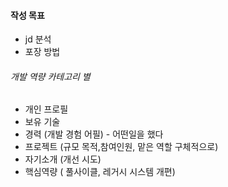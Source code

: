#### 작성 목표

- jd 분석
- 포장 방법


###### 개발 역량 카테고리 별

- 개인 프로필  
- 보유 기술  
- 경력  (개발 경험 어필) -  어떤일을 했다
- 프로젝트 (규모 목적,참여인원, 맡은 역할 구체적으로)
- 자기소개 (개선 시도)
- 핵심역량 ( 풀사이클, 레거시 시스템 개편)





